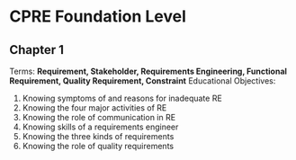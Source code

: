 CPRE Foundation Level
=====================

Chapter 1
---------
Terms: **Requirement, Stakeholder, Requirements Engineering, Functional Requirement, Quality Requirement, Constraint**
Educational Objectives:
1. Knowing symptoms of and reasons for inadequate RE
2. Knowing the four major activities of RE
3. Knowing the role of communication in RE
4. Knowing skills of a requirements engineer
5. Knowing the three kinds of requirements
6. Knowing the role of quality requirements